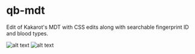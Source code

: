 # qb-mdt

Edit of Kakarot's MDT with CSS edits along with searchable fingerprint ID and blood types.

![alt text](https://i.imgur.com/5a1KDV6.png)
![alt text](https://i.imgur.com/rpv5K0I.jpeg)
